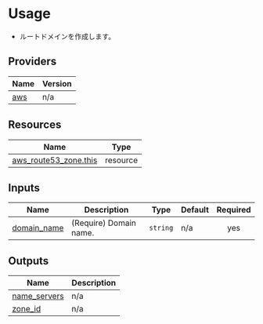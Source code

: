 <!-- BEGIN_TF_DOCS -->
# Usage

- ルートドメインを作成します。

## Providers

| Name | Version |
|------|---------|
| <a name="provider_aws"></a> [aws](#provider\_aws) | n/a |

## Resources

| Name | Type |
|------|------|
| [aws_route53_zone.this](https://registry.terraform.io/providers/hashicorp/aws/latest/docs/resources/route53_zone) | resource |

## Inputs

| Name | Description | Type | Default | Required |
|------|-------------|------|---------|:--------:|
| <a name="input_domain_name"></a> [domain\_name](#input\_domain\_name) | (Require) Domain name. | `string` | n/a | yes |

## Outputs

| Name | Description |
|------|-------------|
| <a name="output_name_servers"></a> [name\_servers](#output\_name\_servers) | n/a |
| <a name="output_zone_id"></a> [zone\_id](#output\_zone\_id) | n/a |
<!-- END_TF_DOCS -->